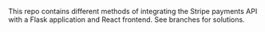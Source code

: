 This repo contains different methods of integrating the Stripe payments API with a Flask application and React frontend.  See branches for solutions.